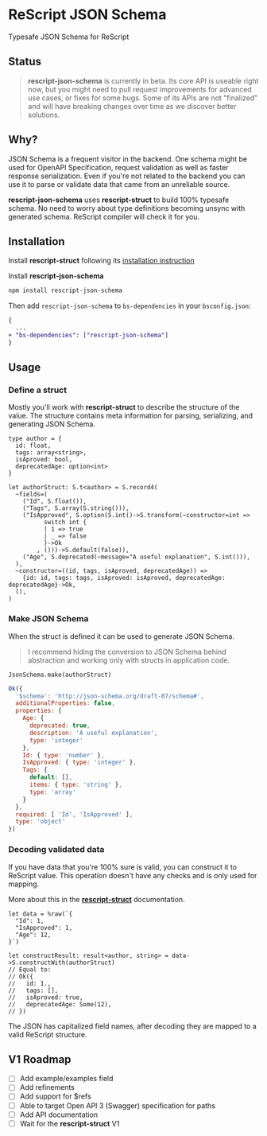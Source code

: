 # ReScript JSON Schema

Typesafe JSON Schema for ReScript

## Status

> **rescript-json-schema** is currently in beta. Its core API is useable right now, but you might need to pull request improvements for advanced use cases, or fixes for some bugs. Some of its APIs are not "finalized" and will have breaking changes over time as we discover better solutions.

## Why?

JSON Schema is a frequent visitor in the backend. One schema might be used for OpenAPI Specification, request validation as well as faster response serialization. Even if you're not related to the backend you can use it to parse or validate data that came from an unreliable source.  

**rescript-json-schema** uses **rescript-struct** to build 100% typesafe schema. No need to worry about type definitions becoming unsync with generated schema. ReScript compiler will check it for you.

## Installation

Install **rescript-struct** following its [installation instruction](https://github.com/DZakh/rescript-struct#installation)

Install **rescript-json-schema**

```sh
npm install rescript-json-schema
```

Then add `rescript-json-schema` to `bs-dependencies` in your `bsconfig.json`:

```diff
{
  ...
+ "bs-dependencies": ["rescript-json-schema"]
}
```

## Usage
### Define a struct

Mostly you'll work with **rescript-struct** to describe the structure of the value. The structure contains meta information for parsing, serializing, and generating JSON Schema.

```rescript
type author = {
  id: float,
  tags: array<string>,
  isAproved: bool,
  deprecatedAge: option<int>
}

let authorStruct: S.t<author> = S.record4(
  ~fields=(
    ("Id", S.float()),
    ("Tags", S.array(S.string())),
    ("IsApproved", S.option(S.int()->S.transform(~constructor=int =>
          switch int {
          | 1 => true
          | _ => false
          }->Ok
        , ()))->S.default(false)),
    ("Age", S.deprecated(~message="A useful explanation", S.int())),
  ),
  ~constructor=((id, tags, isAproved, deprecatedAge)) =>
    {id: id, tags: tags, isAproved: isAproved, deprecatedAge: deprecatedAge}->Ok,
  (),
)
```

### Make JSON Schema

When the struct is defined it can be used to generate JSON Schema.

> I recommend hiding the conversion to JSON Schema behind abstraction and working only with structs in application code.

```rescript
JsonSchema.make(authorStruct)
```
```js
Ok({
  '$schema': 'http://json-schema.org/draft-07/schema#',
  additionalProperties: false,
  properties: {
    Age: {
      deprecated: true,
      description: 'A useful explanation',
      type: 'integer'
    },
    Id: { type: 'number' },
    IsApproved: { type: 'integer' },
    Tags: { 
      default: [],
      items: { type: 'string' },
      type: 'array'
    }
  },
  required: [ 'Id', 'IsApproved' ],
  type: 'object'
})
```

### Decoding validated data

If you have data that you're 100% sure is valid, you can construct it to ReScript value. This operation doesn't have any checks and is only used for mapping.

More about this in the **[rescript-struct](https://github.com/DZakh/rescript-struct#usage)** documentation.

```rescript
let data = %raw(`{
  "Id": 1,
  "IsApproved": 1,
  "Age": 12,
}`)

let constructResult: result<author, string> = data->S.constructWith(authorStruct)
// Equal to:
// Ok({
//   id: 1.,
//   tags: [],
//   isAproved: true,
//   deprecatedAge: Some(12),
// })
```

The JSON has capitalized field names, after decoding they are mapped to a valid ReScript structure.

## V1 Roadmap

- [ ] Add example/examples field
- [ ] Add refinements
- [ ] Add support for $refs
- [ ] Able to target Open API 3 (Swagger) specification for paths
- [ ] Add API documentation
- [ ] Wait for the **rescript-struct** V1
